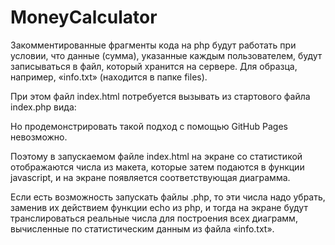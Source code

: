 # MoneyCalculator

Закомментированные фрагменты кода на php будут работать при условии, что данные (сумма), указанные каждым пользователем, будут записываться в файл, который хранится на сервере. 
Для образца, например, «info.txt» (находится в папке files).

При этом файл index.html потребуется вызывать из стартового файла index.php вида:
<?php 
      require('index.html');
?>
Но продемонстрировать такой подход с помощью GitHub Pages невозможно.

Поэтому в запускаемом файле index.html на экране со статистикой отображаются числа из макета, которые затем подаются в функции javascript, 
и на экране появляется соответствующая диаграмма.

Если есть возможность запускать файлы .php, то эти числа надо убрать, заменив их действием функции echo из php, и тогда 
на экране будут транслироваться реальные числа для построения всех диаграмм, вычисленные по статистическим данным из файла «info.txt». 
